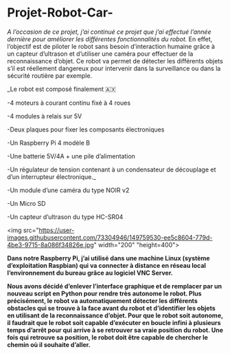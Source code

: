 # Projet-Robot-Car-

_A l’occasion de ce projet, j’ai continué ce projet que j’ai effectué l’année dernière pour améliorer les différentes fonctionnalités du robot._
En effet, l’objectif est de piloter le robot sans besoin d’interaction humaine grâce à un capteur d’ultrason et d’utiliser une caméra pour effectuer de la reconnaissance d’objet. Ce robot va permet de détecter les différents objets s’il est réellement dangereux pour intervenir dans la surveillance ou dans la sécurité routière par exemple.

_Le robot est composé finalement 🇦🇽

-4 moteurs à courant continu fixé à 4 roues

-4 modules à relais sur 5V

-Deux plaques pour fixer les composants électroniques

-Un Raspberry Pi 4 modèle B

-Une batterie 5V/4A + une pile d’alimentation  

-Un régulateur de tension contenant à un condensateur de découplage et d’un interrupteur électronique._

-Un module d’une caméra du type NOIR v2

-Un Micro SD

-Un capteur d’ultrason du type HC-SR04

<img src="https://user-images.githubusercontent.com/73304946/149759530-ee5c8604-779d-4be3-9715-8a086f34826e.jpg" width="200" "height=400">


__Dans notre Raspberry Pi, j’ai utilisé dans une machine Linux (système d’exploitation Raspbian)  qui va connecter à distance en réseau local l’environnement du bureau grâce au logiciel VNC Server.__ 

__Nous avons décidé d’enlever l’interface graphique et de remplacer par un nouveau script en Python pour rendre très autonome le robot. Plus précisément, le robot va automatiquement détecter les différents obstacles qui se trouve à la face avant du robot et d’identifier les objets en utilisant de la reconnaissance d’objet.
Pour que le robot soit autonome, il faudrait que le robot soit capable d’exécuter en boucle infini à plusieurs temps d’arrêt pour qui arrive à se retrouver sa vraie position du robot. Une fois qui retrouve sa position, le robot doit être capable de chercher le chemin où il souhaite d’aller.__ 
